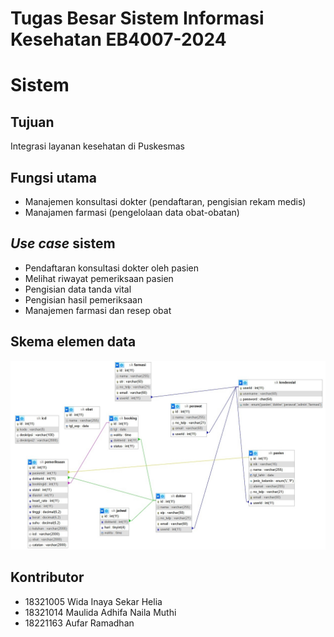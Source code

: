 # Tugas Besar Sistem Informasi Kesehatan EB4007-2024
# Sistem 
## Tujuan
Integrasi layanan kesehatan di Puskesmas
## Fungsi utama
- Manajemen konsultasi dokter (pendaftaran, pengisian rekam medis)
- Manajamen farmasi (pengelolaan data obat-obatan)
## *Use case* sistem
- Pendaftaran konsultasi dokter oleh pasien
- Melihat riwayat pemeriksaan pasien
- Pengisian data tanda vital
- Pengisian hasil pemeriksaan
- Manajemen farmasi dan resep obat
## Skema elemen data
![Skema basis data manajemen informasi Puskesmas](db_schema.jpg)
## Kontributor
- 18321005 Wida Inaya Sekar Helia
- 18321014 Maulida Adhifa Naila Muthi
- 18221163 Aufar Ramadhan
